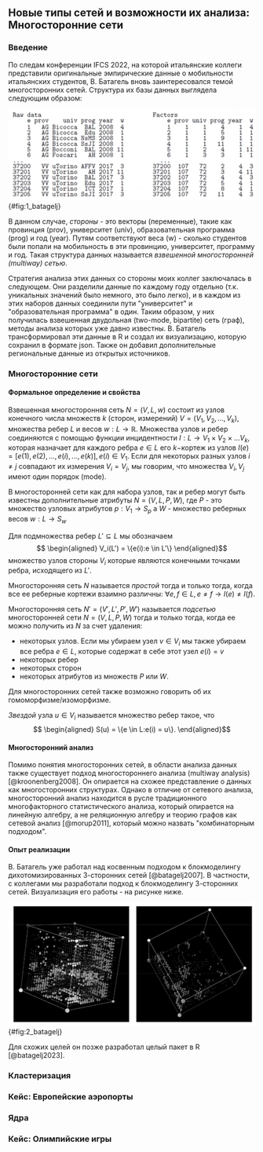## Новые типы сетей и возможности их анализа: Многосторонние сети
### Введение
По следам конференции IFCS 2022, на которой итальянские коллеги представили оригинальные эмпирические данные о мобильности итальянских студентов, В. Батагель вновь заинтересовался темой многосторонних сетей. Структура их базы данных выглядела следующим образом:

![Структура данных для построения многосторонней сети](images/1_Batagelj.png) {#fig:1_batagelj}

В данном случае, *стороны* - это векторы (переменные), такие как провинция (prov), университет (univ), образовательная программа (prog) и год (year). Путям соответствуют веса (w) - сколько студентов были попали на мобильность в эти провинцию, университет, программу и год. Такая структура данных называется *взвешенной многосторонней (multiway) сетью*. 

Стратегия анализа этих данных со стороны моих коллег заключалась в следующем. Они разделили данные по каждому году отдельно (т.к. уникальных значений было немного, это было легко), и в каждом из этих наборов данных соединили пути "университет" и "образовательная программа" в один. Таким образом, у них получилась взвешенная двудольная (two-mode, bipartite) сеть (граф), методы анализа которых уже давно известны. В. Батагель трансформировал эти данные в R и создал их визуализацию, которую сохранил в формате json. Также он добавил дополнительные региональные данные из открытых источников.

### Многосторонние сети
#### Формальное определение и свойства
Взвешенная многосторонняя сеть $N = (V, L, w)$ состоит из узлов конечного числа множеств $k$ (сторон, измерений) $V = (V_1,V_2,...,V_k)$, множества ребер $L$ и весов $w: L \rightarrow \mathbb{R}$. Множества узлов и ребер соединяются с помощью функции инцидентности $I: L \rightarrow V_1 \times V_2 \times ... V_k$, которая назначает для каждого ребра $e \in L$ его $k-$кортеж из узлов $I(e) = [e(1), e(2),...,e(i),...,e(k)], e(i) \in V_1$. Если для некоторых разных узлов $i \neq j$ совпадают их измерения $V_i = V_j$, мы говорим, что множества $V_i, V_j$ имеют один порядок (mode). 

В многосторонней сети как для набора узлов, так и ребер могут быть известны дополнительные атрибуты $N = (V,L,P,W)$, где $P$ - это множество узловых атрибутов $p: V_1 \rightarrow S_p$ а $W$ - множество реберных весов $w: L \rightarrow S_w$

Для подмножества ребер $L' \subseteq L$  мы обозначаем
$$
\begin{aligned}
V_i(L') = \{e(i):e \in L'\}
\end{aligned}$$
множество узлов стороны $V_i$ которые являются конечными точками ребра, исходящего из $L'$. 

Многосторонняя сеть $N$ называется *простой* тогда и только тогда, когда все ее реберные кортежи взаимно различны: $\forall e, f \in L, e \neq f \longrightarrow I(e) \neq I(f)$.

Многосторонняя сеть $N' = (V', L', P', W')$ называется *подсетью* многосторонней сети $N = (V,L,P,W)$ тогда и только тогда, когда ее можно получить из $N$ за счет удаления:
- некоторых узлов. Если мы убираем узел $v \in V_i$ мы также убираем все ребра $e \in L$, которые содержат в себе этот узел $e(i) = v$
- некоторых ребер
- некоторых сторон
- некоторых атрибутов из множеств $P$ или $W$.

Для многосторонних сетей также возможно говорить об их гомоморфизме/изоморфизме.

*Звездой* узла $u \in V_i$ называется множество ребер такое, что
$$
\begin{aligned}
S(u) = \{e \in L:e(i) = u\}.
\end{aligned}$$

#### Многосторонний анализ
Помимо понятия многосторонних сетей, в области анализа данных также существует подход многостороннего анализа (multiway analysis) [@kroonenberg2008]. Он опирается на схожее представление о данных как многосторонних структурах. Однако в отличие от сетевого анализа, многосторонний анализ находится в русле традиционного многофакторного статистического анализа, который опирается на линейную алгебру, а не реляционную алгебру и теорию графов как сетевой анализ [@morup2011], который можно назвать "комбинаторным подходом".

#### Опыт реализации
В. Батагель уже работал над косвенным подходом к блокмоделингу дихотомизированных 3-сторонних сетей [@batagelj2007]. В частности, с коллегами мы разработали подход к блокмоделингу 3-сторонних сетей. Визуализация его работы - на рисунке ниже.

![Блокмоделинг 3-сторонней сети](images/2_Batagelj.png) {#fig:2_batagelj}

Для схожих целей он позже разработал целый пакет в R [@batagelj2023]. 


### Кластеризация
### Кейс: Европейские аэропорты
### Ядра
### Кейс: Олимпийские игры
